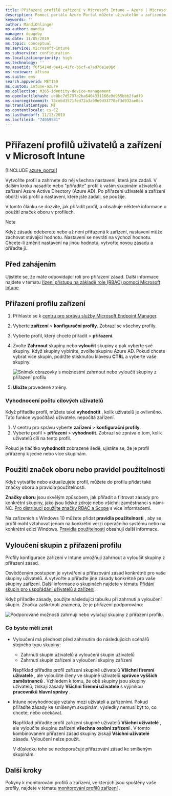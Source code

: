```yaml
---
title: Přiřazení profilů zařízení v Microsoft Intune – Azure | Microsoft Docs
description: Pomocí portálu Azure Portal můžete uživatelům a zařízením přiřadit profily a zásady zařízení. Přečtěte si, jak vyloučit skupiny z přiřazení profilu v Microsoft Intune.
keywords: ''
author: MandiOhlinger
ms.author: mandia
manager: dougeby
ms.date: 11/05/2019
ms.topic: conceptual
ms.service: microsoft-intune
ms.subservice: configuration
ms.localizationpriority: high
ms.technology: ''
ms.assetid: f6f5414d-0e41-42fc-b6cf-e7ad76e1e06d
ms.reviewer: altsou
ms.suite: ems
search.appverid: MET150
ms.custom: intune-azure
ms.collection: M365-identity-device-management
ms.openlocfilehash: ae8bc7d5797a2ba6404331166e9d955bbb2fadf9
ms.sourcegitcommit: 78cebd3571fed72a3a99e9d33770ef3d932ae8ca
ms.translationtype: MT
ms.contentlocale: cs-CZ
ms.lasthandoff: 11/13/2019
ms.locfileid: "74059581"
---
```

# <a name="assign-user-and-device-profiles-in-microsoft-intune"></a>Přiřazení profilů uživatelů a zařízení v Microsoft Intune

[!INCLUDE [azure_portal](../includes/azure_portal.md)]

Vytvoříte profil a zahrnete do něj všechna nastavení, která jste zadali. V dalším kroku nasadíte nebo "přiřadíte" profil k vašim skupinám uživatelů a zařízení Azure Active Directory (Azure AD). Po přiřazení uživatelé a zařízení obdrží váš profil a nastavení, které jste zadali, se použije.

V tomto článku se dozvíte, jak přiřadit profil, a obsahuje některé informace o použití značek oboru v profilech.

> [!NOTE]  
> Když zásadu odeberete nebo už není přiřazená k zařízení, nastavení může zachovat stávající hodnotu. Nastavení se nevrátí na výchozí hodnotu. Chcete-li změnit nastavení na jinou hodnotu, vytvořte novou zásadu a přiřaďte ji.

## <a name="before-you-begin"></a>Před zahájením

Ujistěte se, že máte odpovídající roli pro přiřazení zásad. Další informace najdete v tématu [řízení přístupu na základě role (RBAC) pomocí Microsoft Intune](../fundamentals/role-based-access-control.md).

## <a name="assign-a-device-profile"></a>Přiřazení profilu zařízení

1. Přihlaste se k [centru pro správu služby Microsoft Endpoint Manager](https://go.microsoft.com/fwlink/?linkid=2109431).
2. Vyberte **zařízení** > **konfigurační profily**. Zobrazí se všechny profily.
3. Vyberte profil, který chcete přiřadit > **přiřazení**.
4. Zvolte **Zahrnout** skupiny nebo **vyloučit** skupiny a pak vyberte své skupiny. Když skupiny vybíráte, zvolíte skupinu Azure AD. Pokud chcete vybrat více skupin, podržte stisknutou klávesu **CTRL** a vyberte vaše skupiny.

    ![Snímek obrazovky s možnostmi zahrnout nebo vyloučit skupiny z přiřazení profilu](./media/device-profile-assign/group-include-exclude.png)

5. **Uložte** provedené změny.

### <a name="evaluate-how-many-users-are-targeted"></a>Vyhodnocení počtu cílových uživatelů

Když přiřadíte profil, můžete také **vyhodnotit** , kolik uživatelů je ovlivněno. Tato funkce vypočítává uživatele. nepočítá zařízení.

1. V centru pro správu vyberte **zařízení** > **konfigurační profily**.
2. Vyberte profil > **přiřazení** > **vyhodnotit**. Zobrazí se zpráva o tom, kolik uživatelů cílí na tento profil.

Pokud je tlačítko **vyhodnotit** zobrazené šedě, ujistěte se, že je profil přiřazený k jedné nebo více skupinám.

## <a name="use-scope-tags-or-applicability-rules"></a>Použití značek oboru nebo pravidel použitelnosti

Když vytváříte nebo aktualizujete profil, můžete do profilu přidat také značky oboru a pravidla použitelnosti.

**Značky oboru** jsou skvělým způsobem, jak přiřadit a filtrovat zásady pro konkrétní skupiny, jako jsou lidské zdroje nebo všichni zaměstnanci s námi-NC. [Pro distribuci použijte značky RBAC a Scope](../fundamentals/scope-tags.md) s více informacemi.

Na zařízeních s Windows 10 můžete přidat **pravidla použitelnosti** , aby se profil mohl vztahovat jenom na konkrétní verzi operačního systému nebo na konkrétní edici Windows. [Pravidla použitelnosti](device-profile-create.md#applicability-rules) obsahují další informace.

## <a name="exclude-groups-from-a-profile-assignment"></a>Vyloučení skupin z přiřazení profilu

Profily konfigurace zařízení v Intune umožňují zahrnout a vyloučit skupiny z přiřazení zásad.

Osvědčeným postupem je vytváření a přiřazování zásad konkrétně pro vaše skupiny uživatelů. A vytvořte a přiřaďte jiné zásady konkrétně pro vaše skupiny zařízení. Další informace o skupinách najdete v tématu [Přidání skupin pro uspořádání uživatelů a zařízení](../fundamentals/groups-add.md).

Když přiřadíte zásady, použijte následující tabulku při zahrnutí a vyloučení skupin. Značka zaškrtnutí znamená, že je přiřazení podporováno:

![Podporované možnosti zahrnují nebo vylučují skupiny z přiřazení profilu.](./media/device-profile-assign/include-exclude-user-device-groups.png)

### <a name="what-you-should-know"></a>Co byste měli znát

- Vyloučení má přednost před zahrnutím do následujících scénářů stejného typu skupiny:

  - Zahrnutí skupin uživatelů a vyloučení skupin uživatelů
  - Zahrnutí skupin zařízení a vyloučení skupiny zařízení

  Například přiřadíte profil zařízení skupině uživatelů **Všichni firemní uživatelé** , ale vyloučíte členy ve skupině uživatelů **správce vyšších zaměstnanců** . Vzhledem k tomu, že obě skupiny jsou skupiny uživatelů, získají zásady **Všichni firemní uživatelé** s výjimkou **pracovníků hlavní správy** .

- Intune nevyhodnocuje vztahy mezi uživateli a zařízeními. Pokud přiřadíte zásady ke smíšeným skupinám, výsledky nemusí být to, co chcete, nebo očekávat.

  Například přiřadíte profil zařízení skupině uživatelů **Všichni uživatelé** , ale vyloučíte skupinu zařízení **všechna osobní zařízení** . V tomto kombinovaném přiřazení zásad skupiny získají **Všichni uživatelé** zásadu. Vyloučení nelze použít.

  V důsledku toho se nedoporučuje přiřazování zásad ke smíšeným skupinám.

## <a name="next-steps"></a>Další kroky

Pokyny k monitorování profilů a zařízení, ve kterých jsou spuštěny vaše profily, najdete v tématu [monitorování profilů zařízení](device-profile-monitor.md) .
